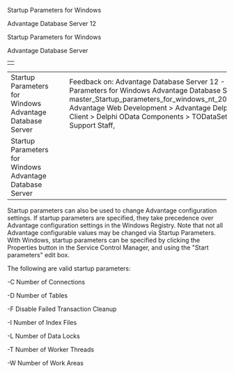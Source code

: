 Startup Parameters for Windows




Advantage Database Server 12  

Startup Parameters for Windows

Advantage Database Server

|  |
| --- |
|  |

|  |  |  |  |  |
| --- | --- | --- | --- | --- |
| Startup Parameters for Windows  Advantage Database Server |  |  | Feedback on: Advantage Database Server 12 - Startup Parameters for Windows Advantage Database Server master\_Startup\_parameters\_for\_windows\_nt\_2000\_2003 Advantage Web Development > Advantage Delphi OData Client > Delphi OData Components > TODataSet / Dear Support Staff, |  |
| Startup Parameters for Windows  Advantage Database Server |  |  |  |  |

Startup parameters can also be used to change Advantage configuration settings. If startup parameters are specified, they take precedence over Advantage configuration settings in the Windows Registry. Note that not all Advantage configurable values may be changed via Startup Parameters. With Windows, startup parameters can be specified by clicking the Properties button in the Service Control Manager, and using the "Start parameters" edit box.

The following are valid startup parameters:

-C Number of Connections

-D Number of Tables

-F Disable Failed Transaction Cleanup

-I Number of Index Files

-L Number of Data Locks

-T Number of Worker Threads

-W Number of Work Areas